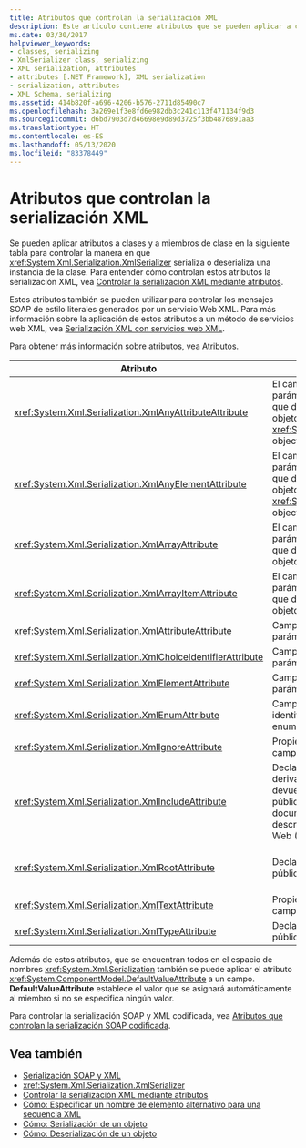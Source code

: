 ```yaml
---
title: Atributos que controlan la serialización XML
description: Este artículo contiene atributos que se pueden aplicar a clases y miembros de clase para controlar la forma en que XmlSerializer serializa o deserializa una instancia de una clase.
ms.date: 03/30/2017
helpviewer_keywords:
- classes, serializing
- XmlSerializer class, serializing
- XML serialization, attributes
- attributes [.NET Framework], XML serialization
- serialization, attributes
- XML Schema, serializing
ms.assetid: 414b820f-a696-4206-b576-2711d85490c7
ms.openlocfilehash: 3a269e1f3e8fd6e982db3c241c113f471134f9d3
ms.sourcegitcommit: d6bd7903d7d46698e9d89d3725f3bb4876891aa3
ms.translationtype: HT
ms.contentlocale: es-ES
ms.lasthandoff: 05/13/2020
ms.locfileid: "83378449"
---
```

# <a name="attributes-that-control-xml-serialization"></a>Atributos que controlan la serialización XML
Se pueden aplicar atributos a clases y a miembros de clase en la siguiente tabla para controlar la manera en que <xref:System.Xml.Serialization.XmlSerializer> serializa o deserializa una instancia de la clase. Para entender cómo controlan estos atributos la serialización XML, vea [Controlar la serialización XML mediante atributos](../../../docs/standard/serialization/controlling-xml-serialization-using-attributes.md).  
  
 Estos atributos también se pueden utilizar para controlar los mensajes SOAP de estilo literales generados por un servicio Web XML. Para más información sobre la aplicación de estos atributos a un método de servicios web XML, vea [Serialización XML con servicios web XML](../../../docs/standard/serialization/xml-serialization-with-xml-web-services.md).  
  
 Para obtener más información sobre atributos, vea [Atributos](../../../docs/standard/attributes/index.md).  
  
|Atributo|Se aplica a|Especifica|  
|---------------|----------------|---------------|  
|<xref:System.Xml.Serialization.XmlAnyAttributeAttribute>|El campo público, propiedad, parámetro o valor devuelto que devuelve una matriz de objetos <xref:System.Xml.XmlAttribute> objects.|Al deserializar, la matriz estará llena de objetos <xref:System.Xml.XmlAttribute> que representan todos los atributos XML desconocidos para el esquema.|  
|<xref:System.Xml.Serialization.XmlAnyElementAttribute>|El campo público, propiedad, parámetro o valor devuelto que devuelve una matriz de objetos <xref:System.Xml.XmlElement> objects.|Al deserializar, la matriz estará llena de objetos <xref:System.Xml.XmlElement> que representan todos los atributos XML desconocidos para el esquema|  
|<xref:System.Xml.Serialization.XmlArrayAttribute>|El campo público, propiedad, parámetro o valor devuelto que devuelve una matriz de objetos complejos.|Los miembros de la matriz se generarán como miembros de una matriz de XML.|  
|<xref:System.Xml.Serialization.XmlArrayItemAttribute>|El campo público, propiedad, parámetro o valor devuelto que devuelve una matriz de objetos complejos.|Los tipos derivados que se pueden insertar en una matriz. Normalmente aplicado junto con un <xref:System.Xml.Serialization.XmlArrayAttribute>.|  
|<xref:System.Xml.Serialization.XmlAttributeAttribute>|Campo público, propiedad, parámetro o valor devuelto.|El miembro se serializará como un atributo XML.|  
|<xref:System.Xml.Serialization.XmlChoiceIdentifierAttribute>|Campo público, propiedad, parámetro o valor devuelto.|El miembro se puede desambiguar adicionalmente utilizando una enumeración.|  
|<xref:System.Xml.Serialization.XmlElementAttribute>|Campo público, propiedad, parámetro o valor devuelto.|El campo o propiedad se serializará como un elemento XML.|  
|<xref:System.Xml.Serialization.XmlEnumAttribute>|Campo público que es un identificador de enumeración.|Nombre de elemento del miembro de una enumeración.|  
|<xref:System.Xml.Serialization.XmlIgnoreAttribute>|Propiedades públicas y campos.|Se debería omitir la propiedad o campo cuando se serializa la clase contenedora.|  
|<xref:System.Xml.Serialization.XmlIncludeAttribute>|Declaraciones de clase derivada públicas y valores devueltos de métodos públicos para los documentos de lenguaje de descripción de servicios Web (WSDL).|La clase debería estar incluida al generar los esquemas (para ser reconocido cuando se serializa).|  
|<xref:System.Xml.Serialization.XmlRootAttribute>|Declaraciones de clase públicas.|Controla la serialización XML del destino de atributo como elemento raíz XML. Utilice el atributo para especificar el espacio de nombres y nombre de elemento.|  
|<xref:System.Xml.Serialization.XmlTextAttribute>|Propiedades públicas y campos.|La propiedad o campo se debería serializar como texto XML.|  
|<xref:System.Xml.Serialization.XmlTypeAttribute>|Declaraciones de clase públicas.|El nombre y espacio de nombres del tipo XML.|  
  
 Además de estos atributos, que se encuentran todos en el espacio de nombres <xref:System.Xml.Serialization> también se puede aplicar el atributo <xref:System.ComponentModel.DefaultValueAttribute> a un campo. **DefaultValueAttribute** establece el valor que se asignará automáticamente al miembro si no se especifica ningún valor.  
  
 Para controlar la serialización SOAP y XML codificada, vea [Atributos que controlan la serialización SOAP codificada](../../../docs/standard/serialization/attributes-that-control-encoded-soap-serialization.md).  
  
## <a name="see-also"></a>Vea también

- [Serialización SOAP y XML](../../../docs/standard/serialization/xml-and-soap-serialization.md)
- <xref:System.Xml.Serialization.XmlSerializer>
- [Controlar la serialización XML mediante atributos](../../../docs/standard/serialization/controlling-xml-serialization-using-attributes.md)
- [Cómo: Especificar un nombre de elemento alternativo para una secuencia XML](../../../docs/standard/serialization/how-to-specify-an-alternate-element-name-for-an-xml-stream.md)
- [Cómo: Serialización de un objeto](../../../docs/standard/serialization/how-to-serialize-an-object.md)
- [Cómo: Deserialización de un objeto](../../../docs/standard/serialization/how-to-deserialize-an-object.md)
